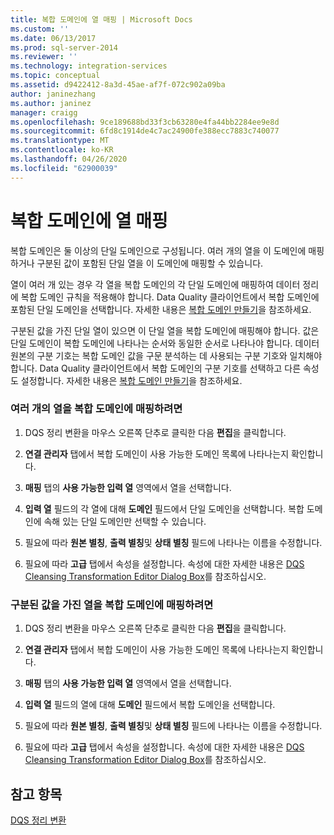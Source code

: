```yaml
---
title: 복합 도메인에 열 매핑 | Microsoft Docs
ms.custom: ''
ms.date: 06/13/2017
ms.prod: sql-server-2014
ms.reviewer: ''
ms.technology: integration-services
ms.topic: conceptual
ms.assetid: d9422412-8a3d-45ae-af7f-072c902a09ba
author: janinezhang
ms.author: janinez
manager: craigg
ms.openlocfilehash: 9ce189688bd33f3cb63280e4fa44bb2284ee9e8d
ms.sourcegitcommit: 6fd8c1914de4c7ac24900fe388ecc7883c740077
ms.translationtype: MT
ms.contentlocale: ko-KR
ms.lasthandoff: 04/26/2020
ms.locfileid: "62900039"
---
```

# <a name="map-columns-to-composite-domains"></a>복합 도메인에 열 매핑
  복합 도메인은 둘 이상의 단일 도메인으로 구성됩니다. 여러 개의 열을 이 도메인에 매핑하거나 구분된 값이 포함된 단일 열을 이 도메인에 매핑할 수 있습니다.  
  
 열이 여러 개 있는 경우 각 열을 복합 도메인의 각 단일 도메인에 매핑하여 데이터 정리에 복합 도메인 규칙을 적용해야 합니다. Data Quality 클라이언트에서 복합 도메인에 포함된 단일 도메인을 선택합니다. 자세한 내용은 [복합 도메인 만들기](../../../data-quality-services/create-a-composite-domain.md)을 참조하세요.  
  
 구분된 값을 가진 단일 열이 있으면 이 단일 열을 복합 도메인에 매핑해야 합니다. 값은 단일 도메인이 복합 도메인에 나타나는 순서와 동일한 순서로 나타나야 합니다. 데이터 원본의 구분 기호는 복합 도메인 값을 구문 분석하는 데 사용되는 구분 기호와 일치해야 합니다. Data Quality 클라이언트에서 복합 도메인의 구분 기호를 선택하고 다른 속성도 설정합니다. 자세한 내용은 [복합 도메인 만들기](../../../data-quality-services/create-a-composite-domain.md)을 참조하세요.  
  
### <a name="to-map-multiple-columns-to-a-composite-domain"></a>여러 개의 열을 복합 도메인에 매핑하려면  
  
1.  DQS 정리 변환을 마우스 오른쪽 단추로 클릭한 다음 **편집**을 클릭합니다.  
  
2.  **연결 관리자** 탭에서 복합 도메인이 사용 가능한 도메인 목록에 나타나는지 확인합니다.  
  
3.  **매핑** 탭의 **사용 가능한 입력 열** 영역에서 열을 선택합니다.  
  
4.  **입력 열** 필드의 각 열에 대해 **도메인** 필드에서 단일 도메인을 선택합니다. 복합 도메인에 속해 있는 단일 도메인만 선택할 수 있습니다.  
  
5.  필요에 따라 **원본 별칭**, **출력 별칭**및 **상태 별칭** 필드에 나타나는 이름을 수정합니다.  
  
6.  필요에 따라 **고급** 탭에서 속성을 설정합니다. 속성에 대한 자세한 내용은 [DQS Cleansing Transformation Editor Dialog Box](../../dqs-cleansing-transformation-editor-dialog-box.md)를 참조하십시오.  
  
### <a name="to-map-a-column-with-delimited-values-to-a-composite-domain"></a>구분된 값을 가진 열을 복합 도메인에 매핑하려면  
  
1.  DQS 정리 변환을 마우스 오른쪽 단추로 클릭한 다음 **편집**을 클릭합니다.  
  
2.  **연결 관리자** 탭에서 복합 도메인이 사용 가능한 도메인 목록에 나타나는지 확인합니다.  
  
3.  **매핑** 탭의 **사용 가능한 입력 열** 영역에서 열을 선택합니다.  
  
4.  **입력 열** 필드의 열에 대해 **도메인** 필드에서 복합 도메인을 선택합니다.  
  
5.  필요에 따라 **원본 별칭**, **출력 별칭**및 **상태 별칭** 필드에 나타나는 이름을 수정합니다.  
  
6.  필요에 따라 **고급** 탭에서 속성을 설정합니다. 속성에 대한 자세한 내용은 [DQS Cleansing Transformation Editor Dialog Box](../../dqs-cleansing-transformation-editor-dialog-box.md)를 참조하십시오.  
  
## <a name="see-also"></a>참고 항목  
 [DQS 정리 변환](dqs-cleansing-transformation.md)  
  
  
